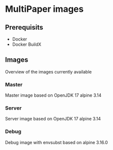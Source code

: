 # MultiPaper images

## Prerequisits
- Docker
- Docker BuildX

## Images
Overview of the images currently available

### Master
Master image based on OpenJDK 17 alpine 3.14

### Server
Server image based on OpenJDK 17 alpine 3.14

### Debug
Debug image with envsubst based on alpine 3.16.0